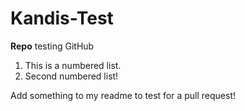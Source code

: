 # Kandis-Test
**Repo** testing GitHub

1. This is a numbered list.
2. Second numbered list!
   
Add something to my readme to test for a pull request!

